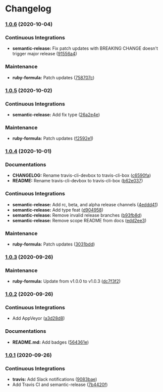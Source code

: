 # Changelog

### [1.0.6](https://github.com/extra2000/travis-cli-box/compare/v1.0.5...v1.0.6) (2020-10-04)


### Continuous Integrations

* **semantic-release:** Fix patch updates with BREAKING CHANGE doesn't trigger major release ([91556a4](https://github.com/extra2000/travis-cli-box/commit/91556a44a4363bb84dec56ca8ef6caf72109275c))


### Maintenance

* **ruby-formula:** Patch updates ([758707c](https://github.com/extra2000/travis-cli-box/commit/758707c48d217b7a45161db9f385f99be6a820fe))

### [1.0.5](https://github.com/extra2000/travis-cli-box/compare/v1.0.4...v1.0.5) (2020-10-02)


### Continuous Integrations

* **semantic-release:** Add fix type ([26a2e4e](https://github.com/extra2000/travis-cli-box/commit/26a2e4efb21c6cb5ebbc13d3e2f166856c25c680))


### Maintenance

* **ruby-formula:** Patch updates ([f2592e1](https://github.com/extra2000/travis-cli-box/commit/f2592e1ce1ff6c01853f11677822e663f5fe37c3))

### [1.0.4](https://github.com/extra2000/travis-cli-box/compare/v1.0.3...v1.0.4) (2020-10-01)


### Documentations

* **CHANGELOG:** Rename travis-cli-devbox to travis-cli-box ([c6590fa](https://github.com/extra2000/travis-cli-box/commit/c6590fa0fb0e5809da4db58b5fa455852b1a5794))
* **README:** Rename travis-cli-devbox to travis-cli-box ([b62e037](https://github.com/extra2000/travis-cli-box/commit/b62e037019ecc4991621acdf7152e19fa595691c))


### Continuous Integrations

* **semantic-release:** Add rc, beta, and alpha release channels ([4eddd41](https://github.com/extra2000/travis-cli-box/commit/4eddd41b67a045d99a2fb004106ecf693bad1bc2))
* **semantic-release:** Add type feat ([d904958](https://github.com/extra2000/travis-cli-box/commit/d9049588fb09553f4e4fd9f33227196c7ae70726))
* **semantic-release:** Remove invalid release branches ([b93fb8d](https://github.com/extra2000/travis-cli-box/commit/b93fb8d4dce2933de89201dd91367de3bb60b039))
* **semantic-release:** Remove scope README from docs ([edd2ee3](https://github.com/extra2000/travis-cli-box/commit/edd2ee38dadb264f5dae3a6858c90fe4381351a7))


### Maintenance

* **ruby-formula:** Patch updates ([3031bdd](https://github.com/extra2000/travis-cli-box/commit/3031bdd9982173acfbd848146ac73a7a90b16d8d))

### [1.0.3](https://github.com/extra2000/travis-cli-box/compare/v1.0.2...v1.0.3) (2020-09-26)


### Maintenance

* **ruby-formula:** Update from v1.0.0 to v1.0.3 ([dc7f3f2](https://github.com/extra2000/travis-cli-box/commit/dc7f3f2a7b0cdda2cf915b76ff2f68b73ddd7602))

### [1.0.2](https://github.com/extra2000/travis-cli-box/compare/v1.0.1...v1.0.2) (2020-09-26)


### Continuous Integrations

* Add AppVeyor ([a3d28d8](https://github.com/extra2000/travis-cli-box/commit/a3d28d8563d94cfa383ab2b36f3e34230a5d9808))


### Documentations

* **README.md:** Add badges ([564361e](https://github.com/extra2000/travis-cli-box/commit/564361ec27a33a90410fcea1638cfe234862e9ee))

### [1.0.1](https://github.com/extra2000/travis-cli-box/compare/v1.0.0...v1.0.1) (2020-09-26)


### Continuous Integrations

* **travis:** Add Slack notifications ([9083bae](https://github.com/extra2000/travis-cli-box/commit/9083bae52780ef26509a4883fa0e2fb28042d8a7))
* Add Travis CI and semantic-release ([7b4420f](https://github.com/extra2000/travis-cli-box/commit/7b4420fb9210425452fe3c89a1fbb8335910c11a))
